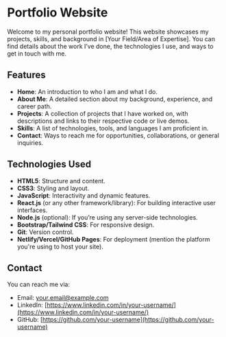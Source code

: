 
# Portfolio Website

Welcome to my personal portfolio website! This website showcases my projects, skills, and background in [Your Field/Area of Expertise]. You can find details about the work I’ve done, the technologies I use, and ways to get in touch with me.

## Features
- **Home**: An introduction to who I am and what I do.
- **About Me**: A detailed section about my background, experience, and career path.
- **Projects**: A collection of projects that I have worked on, with descriptions and links to their respective code or live demos.
- **Skills**: A list of technologies, tools, and languages I am proficient in.
- **Contact**: Ways to reach me for opportunities, collaborations, or general inquiries.

## Technologies Used
- **HTML5**: Structure and content.
- **CSS3**: Styling and layout.
- **JavaScript**: Interactivity and dynamic features.
- **React.js** (or any other framework/library): For building interactive user interfaces.
- **Node.js** (optional): If you’re using any server-side technologies.
- **Bootstrap/Tailwind CSS**: For responsive design.
- **Git**: Version control.
- **Netlify/Vercel/GitHub Pages**: For deployment (mention the platform you're using to host your site).

## Contact
You can reach me via:
- Email: [your.email@example.com](mailto:your.email@example.com)
- LinkedIn: [https://www.linkedin.com/in/your-username/](https://www.linkedin.com/in/your-username/)
- GitHub: [https://github.com/your-username](https://github.com/your-username)
